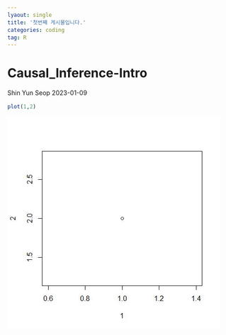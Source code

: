 ```yaml
---
lyaout: single
title: '첫번째 게시물입니다.'
categories: coding
tag: R
---
```

Causal_Inference-Intro
================
Shin Yun Seop
2023-01-09

``` r
plot(1,2)
```

![](/2023-01-09-plot_files/figure-gfm/unnamed-chunk-1-1.jpeg)<!-- -->
